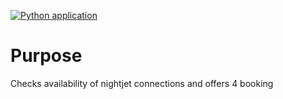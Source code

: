 [![Python application](https://github.com/user4223/nightjet-check/actions/workflows/python-app.yml/badge.svg)](https://github.com/user4223/nightjet-check/actions/workflows/python-app.yml)

# Purpose
Checks availability of nightjet connections and offers 4 booking